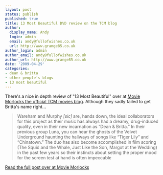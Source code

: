 ```yaml
---
layout: post
status: publish
published: true
title: 13 Most Beautiful DVD review on the TCM blog
author:
  display_name: Andy
  login: admin
  email: andy@fullofwishes.co.uk
  url: http://www.grange85.co.uk
author_login: admin
author_email: andy@fullofwishes.co.uk
author_url: http://www.grange85.co.uk
date: '2009-04-29'
categories:
- dean & britta
- other people's blogs
- 13 most beautiful
---
```

<p>There's a nice in depth review of "13 Most Beautiful" over at <a href="http://moviemorlocks.com/2009/04/25/andy-warhols-screen-tests-they-had-faces-then/">Movie Morlocks the official TCM movies blog</a>. Although they sadly failed to get Britta's name right...</p>
<blockquote><p>Wareham and Murphy <em>[sic]</em> are, hands down, the ideal collaborators for this project as their music has always had a dreamy, drug-induced quality, even in their new incarnation as “Dean & Britta.” In their previous group Luna, you can hear the ghosts of the Velvet Underground haunting the hallways of songs like “Tiger Lily” and “Chinatown.” The duo has also become accomplished in film scoring (The Squid and the Whale, Just Like the Son, Margot at the Wedding) in the past few years so their instincts about setting the proper mood for the screen test at hand is often impeccable</p></blockquote>
<p><a href="http://moviemorlocks.com/2009/04/25/andy-warhols-screen-tests-they-had-faces-then/">Read the full post over at Movie Morlocks</a></p>
